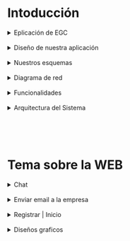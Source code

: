 # Intoducción

<details>
  <summary>Eplicación de EGC</summary>
Nuestra empresa, EGC (Enterprise Global Chat), ofrece un servicio de chat especializado en diversos sectores como informática, negocios, economía, entre otros. Los usuarios registrados pueden consultar sus dudas directamente con expertos. Nuestro objetivo es brindar soluciones rápidas y efectivas, tanto para usuarios individuales como para pequeñas empresas.
<br>
<br>
  
Nuestra plataforma compite con otras herramientas de mensajería, como Telegram, Skype, Discord, y más, especialmente en lo que respecta a la creación de grupos y redes de usuarios. Sin embargo, en nuestra plataforma, todos los chats son privados entre los usuarios conectados, permitiendo conversaciones directas y seguras.
<br>

Al registrarse en nuestra web, los usuarios podrán acceder a grupos creados por especialistas en sectores como informática, negocios, economía y otros, disponibles en modalidades públicas o privadas. Además, los usuarios podrán crear sus propios grupos de conversación para compartir información y resolver dudas con otros usuarios.
  
</details>
<br>



<details>
<summary>Diseño de nuestra aplicación</summary>
Por hacer


## Mockup

### Home:

* En la página de inicio tendríamos una imagen de fondo, y en la parte superior de la pestaña se mostraría el logo junto a tres enlaces que dirigirían a páginas donde hablaríamos sobre nosotros, nuestra seguridad y soporte técnico, así como al inicio de sesión. Además, contaríamos con un footer que incluiría los logotipos de nuestras redes sociales.

![image](https://github.com/user-attachments/assets/7c5c27db-fa5a-4ce7-b655-c1a179c5a935)


### Sobre Nosotros:

* En la sección "Sobre nosotros", explicaríamos qué hace nuestra empresa, cuándo fue creada y qué ventajas ofrece en comparación con otros servicios de chat. También incluiríamos imágenes decorativas para mejorar la presentación.

![image](https://github.com/user-attachments/assets/4367be43-9c0b-4f62-b6b4-724a5508d5c5)


### Nuestra Seguridad:

* En la sección "Nuestra seguridad" explicaremos las medidas de seguridad que ofrecemos, sin entrar en detalles específicos.

![image](https://github.com/user-attachments/assets/941276f0-4848-47e5-897f-c80d1c07cc01)


### Soporte Técnico:

* En la sección de soporte técnico, los usuarios podrían ingresar su correo electrónico, describir el problema que tienen y hacer clic en un botón de "Enviar".

![image](https://github.com/user-attachments/assets/63f4c1c3-9c71-42d7-8b81-6e513d4a79f4)


### Chat:

* Este sería nuestro chat, con una lista a la izquierda que muestra nuestros contactos y amigos, y un buscador para encontrar a otros contactos.

![image](https://github.com/user-attachments/assets/6d88b906-7cba-4fa5-85a2-c13a1306e03a)


### Grupos:

* En el catálogo, el usuario podrá buscar temarios sobre ciberseguridad utilizando el buscador, y se le mostrarán diferentes temarios relacionados con el tema.

![image](https://github.com/user-attachments/assets/e68bcc31-368f-4f8c-a04e-0e3e9245ff63)


### Crear Grupo:

* En "Crear catálogo", el usuario podrá subir una imagen, añadir un título y un texto, y deberá ingresar su nombre de usuario en un apartado. Al final, tendrá un botón para crear el catálogo.

![image](https://github.com/user-attachments/assets/12724ed0-f878-4d0b-bd73-a0c204ee2e36)

### Registro:

* Así es como se vería la sección donde se registrarían nuestros usuarios. En el formulario de registro, el usuario deberá ingresar su nombre, primer apellido, un nombre de usuario, su correo electrónico, número de teléfono y una contraseña, la cual deberá confirmar nuevamente.

![image](https://github.com/user-attachments/assets/587a3bd2-9e8c-4737-8d00-9a2e71e7e9d7)


### Inicio Sesión:

* Así es como se vería nuestro inicio de sesión. El usuario solo deberá ingresar su correo electrónico y contraseña.

![image](https://github.com/user-attachments/assets/37ec7c4c-e221-415c-9b8d-cca2adff63e8)

<br>

## Gamma de colores + Logo

### Nuestra gamma de colores:

![image](https://github.com/user-attachments/assets/c999e1eb-701f-43bd-8a99-e5fd0f23e867)

### Nuestro Logo:

![image](https://github.com/user-attachments/assets/5c7f7f1a-5b9e-46bb-95c8-06bbda5e914a) ![image](https://github.com/user-attachments/assets/6a32dba5-2314-45ec-afcd-cc5793b663e4)


</details>
<br>


<details>
<summary>Nuestros esquemas</summary>
De momento este es nuestro esquema de nuestra web ECC:

![image](https://github.com/user-attachments/assets/d29a31b2-477b-47cb-b0c9-4ed494235236)

De momento este es nuestro esquema de la bbdd de ECC:

![image](https://github.com/user-attachments/assets/238fc073-fcfb-4ff9-98d6-5fb9bc589641)

</details>
<br>


<details>
<summary>Diagrama de red</summary>

![image](https://github.com/user-attachments/assets/575cc38e-2fde-4cbe-a35d-f735b1ca5bf2)

</details>
<br>



<details>
<summary>Funcionalidades</summary>
Funcionalidades que vamos a implementar:

- Funcionalidades de Registro e inicio de sesión.(Víctor)
- Que los usuarios puedan tener contactos o conversación con técnicos informáticos.(Hugo)
- Los usuarios pueden crear una tabla de técnicos informáticos. (Víctor)


Seguridad (en función de vuestro proyecto):

- MySQL (crear más de un usuario, securizar la DB, triggers)
- Protección de código fuente
- toda la parte de monitorización y seguridad que vais a implementar
</details>
<br>



<details>
<summary>Arquitectura del Sistema</summary>
Estos seran los componentes de tecnología que utilizaremos en el sistema:
  
- NGINX:
  
  Servidor web y proxy inverso, muy eficiente en gestionar tráfico y carga.

  
- MySQL:

  Base de datos relacional para almacenar y gestionar datos.

  
- PHP / HTML / CSS / JS:
  - PHP:

    Lenguaje de programación del lado del servidor.

    
  - HTML:

    Lenguaje para estructurar contenido web.

    
  - CSS:

    Estilos y diseño web.

    
  - JS:
  
    Lenguaje para interactividad en el navegador.

    
    
- Bind9:

  Servidor DNS que resuelve nombres de dominio a direcciones IP.

  
- Docker:

  Plataforma para crear y gestionar contenedores de aplicaciones.

  
- jabberd:

  Servidor de mensajería instantánea basado en XMPP.
  
  
- Composer:

  Herramienta para gestionar dependencias en PHP.
  
  
- WebSocket:

  Protocolo para comunicación en tiempo real entre cliente y servidor.
  
  
- IPTables:

  Firewall en Linux para controlar el tráfico de red.
  

</details>


<br><br><br>









# Tema sobre la WEB

<details>
  <summary>Chat</summary>
  
  # Chat Interface Concept
  
  https://codepen.io/emilcarlsson/pen/ZOQZaV
  
  ![image](https://github.com/user-attachments/assets/15b8bdd0-554e-4116-b73e-086db5766ed0)


  # 5 Живой чат / Live chat
  
  https://codepen.io/retyui/pen/zxGqPJ
  
  ![image](https://github.com/user-attachments/assets/12b26776-440e-474e-89f1-c7695ad79702)


  # Sidebar AdminLTE
  
  https://codepen.io/jasp402/pen/VrYzNw
  
  ![image](https://github.com/user-attachments/assets/bec42ba2-6cfc-4304-b220-cf128d50d4c9)


  # Material Messaging App Concept
  
  https://codepen.io/ThomasDaubenton/pen/QMqaBN
  
  ![image](https://github.com/user-attachments/assets/9b322906-8ead-4d2a-ba92-3e964af13b26)


  # Discord Mockup
  
  https://codepen.io/odensc/pen/vxpMPp
  
  ![image](https://github.com/user-attachments/assets/3d085bc8-4ab1-4b66-8061-8894e0c203a2)


</details>
<br>



<details>
  <summary>Enviar email a la empresa</summary>
  
  # Responsive Contact Form
  
  https://codepen.io/wgnr/pen/ExKzNJ

  ![image](https://github.com/user-attachments/assets/5a7ec21a-ad85-4233-a0f6-54e7b55af226)


  

  ##



</details>
<br>



<details>
  <summary>Registrar | Inicio</summary>
  
  # Responsive Registration Form
  
  https://codepen.io/anandaprojapati/pen/GmrwYE

  ![image](https://github.com/user-attachments/assets/29bfc20d-0d2a-4ef1-bdfb-7d361b2c3ae3)


  #



</details>
<br>


<details>
  <summary>Diseños graficos</summary>
  
  # 🔲 H Y P E R H E D R O N 🔲

  https://codepen.io/shshaw/pen/eGYZOe

  ![image](https://github.com/user-attachments/assets/1455a975-41b5-4e03-9d98-42e1d57146c8)



  # canvas base typeface

  https://codepen.io/ara_node/pen/DdNQqQ

  ![image](https://github.com/user-attachments/assets/5793e444-87d7-40be-80b9-172d0b93ea7d)


  # #Anonymous Hacker Portfolio

  https://codepen.io/Breekee/pen/QWjjdOQ
  
  ![image](https://github.com/user-attachments/assets/2443b86b-ee03-4f8a-92f5-4db8135efbd1)


  # Text Glitch

  https://codepen.io/alexr4/pen/BqVbLr

  ![image](https://github.com/user-attachments/assets/567ab563-e313-4e3b-9283-8133a3e4bfb2)


  #

</details>
<br>



